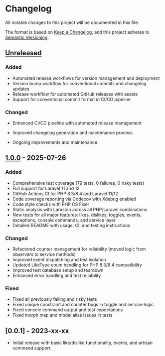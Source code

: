 # Changelog

All notable changes to this project will be documented in this file.

The format is based on [Keep a Changelog](https://keepachangelog.com/en/1.0.0/), and this project adheres to [Semantic Versioning](https://semver.org/spec/v1.0.0.html).

## [Unreleased]
### Added
- Automated release workflows for version management and deployment
- Version bump workflow for conventional commits and changelog updates
- Release workflow for automated GitHub releases with assets
- Support for conventional commit format in CI/CD pipeline

### Changed
- Enhanced CI/CD pipeline with automated release management
- Improved changelog generation and maintenance process

- Ongoing improvements and maintenance.

## [1.0.0] - 2025-07-26
### Added
- Comprehensive test coverage (79 tests, 0 failures, 0 risky tests)
- Full support for Laravel 11 and 12
- GitHub Actions CI for PHP 8.3/8.4 and Laravel 11/12
- Code coverage reporting via Codecov with Xdebug enabled
- Code style checks with PHP CS Fixer
- Static analysis with Larastan across all PHP/Laravel combinations
- New tests for all major features: likes, dislikes, toggles, events, exceptions, console commands, and service layer
- Detailed README with usage, CI, and testing instructions

### Changed
- Refactored counter management for reliability (moved logic from observers to service methods)
- Improved event dispatching and test isolation
- Updated LikeType enum handling for PHP 8.3/8.4 compatibility
- Improved test database setup and teardown
- Enhanced error handling and test reliability

### Fixed
- Fixed all previously failing and risky tests
- Fixed unique constraint and counter bugs in toggle and service logic
- Fixed console command output and test expectations
- Fixed morph map and model alias issues in tests

## [0.0.1] - 2023-xx-xx
- Initial release with basic like/dislike functionality, events, and artisan command support.

[Unreleased]: https://github.com/turahe/laravel-likeable/compare/v1.0.0...HEAD
[1.0.0]: https://github.com/turahe/laravel-likeable/releases/tag/v1.0.0 